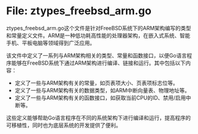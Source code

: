 # File: ztypes_freebsd_arm.go

ztypes_freebsd_arm.go这个文件是针对FreeBSD系统下的ARM架构编写的类型和常量定义文件。ARM是一种低功耗高性能的处理器架构，在嵌入式系统、智能手机、平板电脑等领域得到广泛应用。

该文件中定义了一系列与ARM架构相关的类型、常量和函数接口，以便Go语言程序能够在FreeBSD系统下通过ARM架构进行编译、链接和运行。其中包括以下内容：

- 定义了一些与ARM架构有关的常量，如页表项大小、页表项标志位等。
- 定义了一些与ARM架构有关的数据类型，如ARM中断向量表、物理地址等。
- 定义了一些与ARM架构有关的函数接口，如获取当前CPU的ID、禁用/启用中断等。

这些定义能够帮助Go语言程序在不同的系统架构下进行编译和运行，提高程序的可移植性，同时也为底层系统的开发提供了便利。


